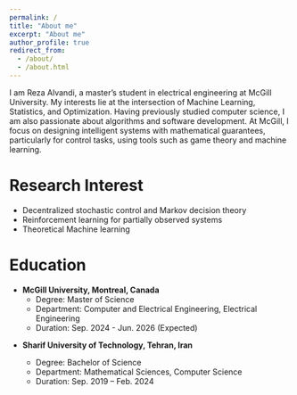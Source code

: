 ```yaml
---
permalink: /
title: "About me"
excerpt: "About me"
author_profile: true
redirect_from: 
  - /about/
  - /about.html
---
```

<justify>
I am Reza Alvandi, a master’s student in electrical engineering at McGill University. My interests lie at the intersection of Machine Learning, Statistics, and Optimization. Having previously studied computer science, I am also passionate about algorithms and software development. At McGill, I focus on designing intelligent systems with mathematical guarantees, particularly for control tasks, using tools such as game theory and machine learning.
</justify>




Research Interest
======

- Decentralized stochastic control and Markov decision theory
- Reinforcement learning for partially observed systems
- Theoretical Machine learning

Education
======
<ul>
<li>
<b>McGill University, Montreal, Canada</b>
<ul>
<li>Degree: Master of Science</li>
<li>Department: Computer and Electrical Engineering, Electrical Engineering</li>
<li>Duration: Sep. 2024 - Jun. 2026 (Expected)</li>
</ul>

</li>

<li>

<b>Sharif University of Technology, Tehran, Iran</b>
<ul>
<li>Degree: Bachelor of Science</li>
<li>Department: Mathematical Sciences, Computer Science</li>
<li>Duration: Sep. 2019 – Feb. 2024</li>
</ul>

</li>
</ul>  


